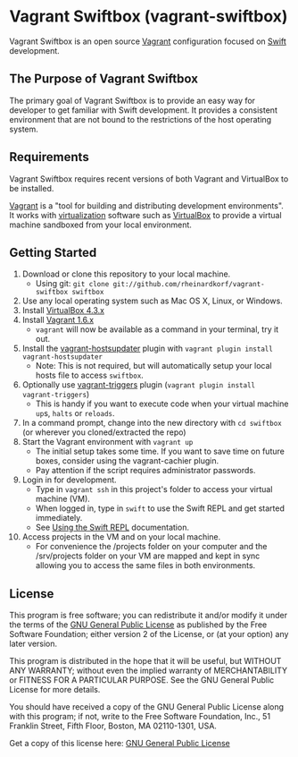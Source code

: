 # Vagrant Swiftbox (vagrant-swiftbox)

Vagrant Swiftbox is an open source [Vagrant](http://vagrantup.com) configuration focused on [Swift](http://swift.org) development.

## The Purpose of Vagrant Swiftbox

The primary goal of Vagrant Swiftbox is to provide an easy way for developer to get familiar with Swift development. It provides a consistent environment that are not bound to the restrictions of the host operating system.

## Requirements

Vagrant Swiftbox requires recent versions of both Vagrant and VirtualBox to be installed.

[Vagrant](http://www.vagrantup.com) is a "tool for building and distributing development environments". It works with [virtualization](http://en.wikipedia.org/wiki/X86_virtualization) software such as [VirtualBox](https://www.virtualbox.org/) to provide a virtual machine sandboxed from your local environment.

## Getting Started

1. Download or clone this repository to your local machine.
	* Using git: `git clone git://github.com/rheinardkorf/vagrant-swiftbox swiftbox`
1. Use any local operating system such as Mac OS X, Linux, or Windows.
1. Install [VirtualBox 4.3.x](https://www.virtualbox.org/wiki/Downloads)
1. Install [Vagrant 1.6.x](http://www.vagrantup.com/downloads.html)
    * `vagrant` will now be available as a command in your terminal, try it out.
1. Install the [vagrant-hostsupdater](https://github.com/cogitatio/vagrant-hostsupdater) plugin with `vagrant plugin install vagrant-hostsupdater`
    * Note: This is not required, but will automatically setup your local hosts file to access `swiftbox`.
1. Optionally use [vagrant-triggers](https://github.com/emyl/vagrant-triggers) plugin (`vagrant plugin install vagrant-triggers`)
    * This is handy if you want to execute code when your virtual machine `up`s, `halts` or `reloads`.
1. In a command prompt, change into the new directory with `cd swiftbox` (or wherever you cloned/extracted the repo)
1. Start the Vagrant environment with `vagrant up`
    * The initial setup takes some time. If you want to save time on future boxes, consider using the vagrant-cachier plugin.
    * Pay attention if the script requires administrator passwords.
1. Login in for development.
    * Type in `vagrant ssh` in this project's folder to access your virtual machine (VM).
    * When logged in, type in `swift` to use the Swift REPL and get started immediately.
    * See [Using the Swift REPL](https://swift.org/getting-started/#using-the-repl) documentation.
1. Access projects in the VM and on your local machine.
	* For convenience the /projects folder on your computer and the /srv/projects folder on your VM are mapped and kept in sync allowing you to access the same files in both environments.

## License

This program is free software; you can redistribute it and/or
modify it under the terms of the [GNU General Public License](http://www.gnu.org/licenses/gpl-2.0.html)
as published by the Free Software Foundation; either version 2
of the License, or (at your option) any later version.

This program is distributed in the hope that it will be useful,
but WITHOUT ANY WARRANTY; without even the implied warranty of
MERCHANTABILITY or FITNESS FOR A PARTICULAR PURPOSE.  See the
GNU General Public License for more details.

You should have received a copy of the GNU General Public License
along with this program; if not, write to the Free Software
Foundation, Inc., 51 Franklin Street, Fifth Floor, Boston, MA  02110-1301, USA.

Get a copy of this license here: [GNU General Public License](http://www.gnu.org/licenses/gpl-2.0.html)
